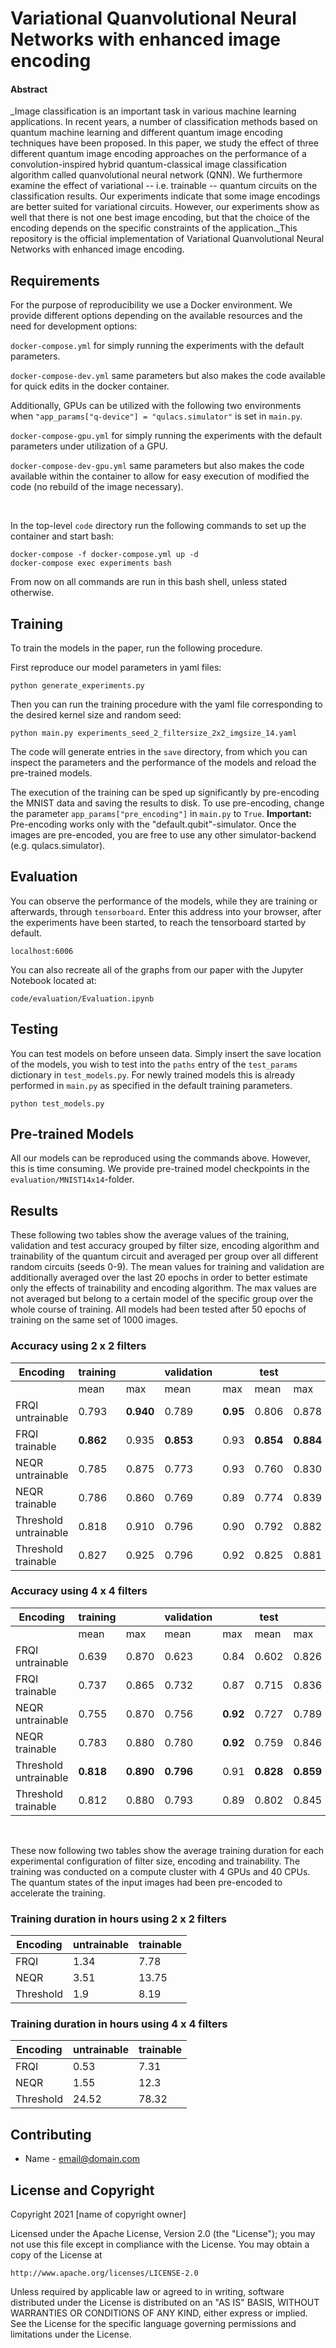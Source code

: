 # Variational Quanvolutional Neural Networks with enhanced image encoding
#### Abstract
_Image classification is an important task in various machine learning applications. In recent years, a number of classification methods based on quantum machine learning and different quantum image
encoding techniques have been proposed. In this paper, we study the effect of three different quantum image encoding approaches on the performance of a convolution-inspired hybrid quantum-classical image classification algorithm called quanvolutional neural network (QNN). We furthermore examine the effect of variational -- i.e. trainable -- quantum circuits on the classification results. Our experiments indicate that some image encodings are better suited for variational circuits. However, our experiments show as well that there is not one best image encoding, but that the choice of the encoding depends on the specific constraints of the application._This repository is the official implementation of Variational Quanvolutional Neural Networks with enhanced image encoding. 

## Requirements

For the purpose of reproducibility we use a Docker environment. We provide different options depending on the available resources and the need for development options:

```docker-compose.yml``` for simply running the experiments with the default parameters.

```docker-compose-dev.yml``` same parameters but also makes the code available for quick edits in the docker container.



Additionally, GPUs can be utilized with the following two environments when `"app_params["q-device"] = "qulacs.simulator"`
is set in `main.py`.

```docker-compose-gpu.yml``` for simply running the experiments with the default parameters under utilization of a GPU.

```docker-compose-dev-gpu.yml``` same parameters but also makes the code available within the container to allow for easy execution of modified the code (no rebuild of the image necessary).

<br/>

In the top-level `code` directory run the following commands to set up the container and start bash:

```setup
docker-compose -f docker-compose.yml up -d
docker-compose exec experiments bash
```

From now on all commands are run in this bash shell, unless stated otherwise.

## Training

To train the models in the paper, run the following procedure.

First reproduce our model parameters in yaml files:
```setup_yamls
python generate_experiments.py
```
Then you can run the training procedure with the yaml file corresponding to the desired kernel size and random seed:
```train
python main.py experiments_seed_2_filtersize_2x2_imgsize_14.yaml
```
The code will generate entries in the `save` directory, from which you can inspect the parameters and the performance of the models and reload the pre-trained models. 

The execution of the training can be sped up significantly by pre-encoding the MNIST data and saving the results to disk. To use pre-encoding, change the parameter `app_params["pre_encoding"]` in `main.py` to `True`. **Important:** Pre-encoding works only with the "default.qubit"-simulator. Once the images are pre-encoded, you are free to use any other simulator-backend (e.g. qulacs.simulator).

## Evaluation
You can observe the performance of the models, while they are training or afterwards, through `tensorboard`. Enter this address into your browser, after the experiments have been started, to reach the tensorboard started by default.
```tensorboard
localhost:6006
```
You can also recreate all of the graphs from our paper with the Jupyter Notebook located at:
```evaluation
code/evaluation/Evaluation.ipynb
```
## Testing

You can test models on before unseen data. Simply insert the  save location of the models, you wish to test into the `paths` entry of the `test_params` dictionary in `test_models.py`. For newly trained models this is already performed in `main.py` as specified in the default training parameters.

```test
python test_models.py
```

## Pre-trained Models

All our models can be reproduced using the commands above. However, this is time consuming. We provide pre-trained model checkpoints in the `evaluation/MNIST14x14`-folder.

## Results

These following two tables show the average values of the training, validation and test accuracy grouped by filter size, encoding algorithm and trainability of the quantum circuit and averaged per group over all different random circuits (seeds 0-9).
The mean values for training and validation are additionally averaged over the last 20 epochs in order to better estimate only the effects of trainability and encoding algorithm. The max values are not averaged but belong to a certain model of the specific group over the whole course of training. All models had been tested after 50 epochs of training on the same set of 1000 images.

### Accuracy using 2 x 2 filters
| Encoding              | training       |                | validation     |               | test           |               |
|-----------------------|----------------|----------------|----------------|---------------|----------------|---------------|
|                       | mean           | max            | mean           | max           | mean           | max           |
| FRQI untrainable      | 0.793          | **0.940**          | 0.789          | **0.95**          | 0.806          | 0.878         |
| FRQI trainable        | **0.862**          | 0.935          | **0.853**          | 0.93          | **0.854**          | **0.884**         |
| NEQR untrainable      | 0.785          | 0.875          | 0.773          | 0.93          | 0.760          | 0.830         |
| NEQR trainable        | 0.786          | 0.860          | 0.769          | 0.89          | 0.774          | 0.839         |
| Threshold untrainable | 0.818          | 0.910          | 0.796          | 0.90          | 0.792          | 0.882         |
| Threshold trainable   | 0.827          | 0.925          | 0.796          | 0.92          | 0.825          | 0.881         |

### Accuracy using 4 x 4 filters
| Encoding              | training       |                | validation     |               | test           |               |
|-----------------------|----------------|----------------|----------------|---------------|----------------|---------------|
|                       | mean           | max            | mean           | max           | mean           | max           |
| FRQI untrainable      | 0.639          | 0.870          | 0.623          | 0.84          | 0.602          | 0.826         |
| FRQI trainable        | 0.737          | 0.865          | 0.732          | 0.87          | 0.715          | 0.836         |
| NEQR untrainable      | 0.755          | 0.870          | 0.756          | **0.92**  | 0.727          | 0.789         |
| NEQR trainable        | 0.783          | 0.880          | 0.780          | **0.92** | 0.759          | 0.846         |
| Threshold untrainable | **0.818** | **0.890** | **0.796** | 0.91          | **0.828** | 	**0.859** |
| Threshold trainable   | 0.812          | 0.880          | 0.793          | 0.89          | 0.802          | 0.845         |

<br/>

These now following two tables show the average training duration for each experimental configuration of filter size, encoding and trainability. The training was conducted on a compute cluster with 4 GPUs and 40 CPUs. The quantum states of the input images had been pre-encoded to accelerate the training.

### Training duration in hours using 2 x 2 filters
| Encoding                 | untrainable                                    | trainable |
|--------------------------|------------------------------------------------|-----------|
| FRQI                     | 1.34                                           | 7.78      |
| NEQR                     | 3.51                                           | 13.75     |
| Threshold                | 1.9                                            | 8.19      |
### Training duration in hours using 4 x 4 filters
| Encoding                 | untrainable                                    | trainable |
|--------------------------|------------------------------------------------|-----------|
| FRQI                     | 0.53                                           | 7.31      |
| NEQR                     | 1.55                                           | 12.3      |
| Threshold                | 24.52                                          | 78.32     |

## Contributing
* Name - email@domain.com
## License and Copyright
Copyright 2021 [name of copyright owner]

Licensed under the Apache License, Version 2.0 (the "License");
you may not use this file except in compliance with the License.
You may obtain a copy of the License at

    http://www.apache.org/licenses/LICENSE-2.0

Unless required by applicable law or agreed to in writing, software
distributed under the License is distributed on an "AS IS" BASIS,
WITHOUT WARRANTIES OR CONDITIONS OF ANY KIND, either express or implied.
See the License for the specific language governing permissions and
limitations under the License.